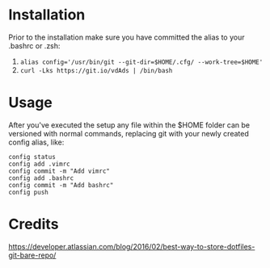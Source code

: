 # Installation
Prior to the installation make sure you have committed the alias to your .bashrc or .zsh:
1. `alias config='/usr/bin/git --git-dir=$HOME/.cfg/ --work-tree=$HOME'`
2. `curl -Lks https://git.io/vdAds | /bin/bash`

# Usage
After you've executed the setup any file within the $HOME folder can be versioned with normal commands, replacing git with your newly created config alias, like:
```
config status
config add .vimrc
config commit -m "Add vimrc"
config add .bashrc
config commit -m "Add bashrc"
config push
```

# Credits
https://developer.atlassian.com/blog/2016/02/best-way-to-store-dotfiles-git-bare-repo/
